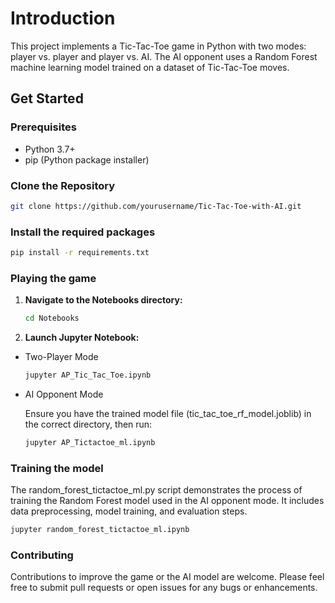 # Introduction
This project implements a Tic-Tac-Toe game in Python with two modes: player vs. player and player vs. AI. The AI opponent uses a Random Forest machine learning model trained on a dataset of Tic-Tac-Toe moves.

##  Get Started
### Prerequisites

- Python 3.7+
- pip (Python package installer)

### Clone the Repository
```bash
git clone https://github.com/yourusername/Tic-Tac-Toe-with-AI.git
```

### Install the required packages

 ```bash
 pip install -r requirements.txt
 ```

### Playing the game
1. **Navigate to the Notebooks directory:**

   ```bash
   cd Notebooks
   ```

2. **Launch Jupyter Notebook:**
   
  - Two-Player Mode
    
    ```bash
    jupyter AP_Tic_Tac_Toe.ipynb
    ```
  - AI Opponent Mode

    Ensure you have the trained model file (tic_tac_toe_rf_model.joblib) in the correct directory, then run:
    ```bash
    jupyter AP_Tictactoe_ml.ipynb
    ```

### Training the model
The random_forest_tictactoe_ml.py script demonstrates the process of training the Random Forest model used in the AI opponent mode. It includes data preprocessing, model training, and evaluation steps.

   ```bash
   jupyter random_forest_tictactoe_ml.ipynb
   ```

### Contributing
Contributions to improve the game or the AI model are welcome. Please feel free to submit pull requests or open issues for any bugs or enhancements.
